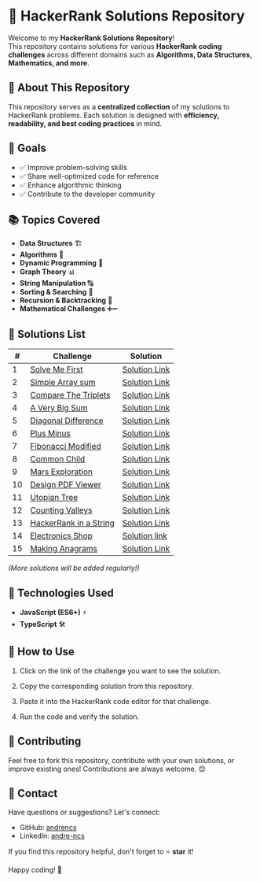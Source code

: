 # 🚀 HackerRank Solutions Repository

Welcome to my **HackerRank Solutions Repository**!  
This repository contains solutions for various **HackerRank coding challenges** across different domains such as **Algorithms, Data Structures, Mathematics, and more**.

## 📌 About This Repository

This repository serves as a **centralized collection** of my solutions to HackerRank problems. Each solution is designed with **efficiency, readability, and best coding practices** in mind.

## 🎯 Goals

- ✅ Improve problem-solving skills
- ✅ Share well-optimized code for reference
- ✅ Enhance algorithmic thinking
- ✅ Contribute to the developer community

## 📚 Topics Covered

- **Data Structures** 🏗️
- **Algorithms** 🔢
- **Dynamic Programming** 🚀
- **Graph Theory** 📊
- **String Manipulation** 🔠
- **Sorting & Searching** 🔎
- **Recursion & Backtracking** 🔁
- **Mathematical Challenges** ➕➖

## 📝 Solutions List

| #   | Challenge                                                                          | Solution                                                           |
| --- | ---------------------------------------------------------------------------------- | ------------------------------------------------------------------ |
| 1   | [Solve Me First](https://hackerrank.com/challenges/solve-me-first)                 | [Solution Link](./Prepare/Algorithms/Warmup/SolveMeFirst.ts)       |
| 2   | [Simple Array sum](https://hackerrank.com/challenges/simple-array-sum)             | [Solution Link](./Prepare/Algorithms/Warmup/SimpleArraySum.ts)     |
| 3   | [Compare The Triplets](https://hackerrank.com/challenges/compare-the-triplets)     | [Solution Link](./Prepare/Algorithms/Warmup/CompareTheTriplets.ts) |
| 4   | [A Very Big Sum](https://hackerrank.com/challenges/a-very-big-sum)                 | [Solution Link](./Prepare/Algorithms/Warmup/AVeryBigSum.ts)        |
| 5   | [Diagonal Difference](https://hackerrank.com/challenges/diagonal-difference/)      | [Solution Link](./Prepare/Algorithms/Warmup/DiagonalDifference.ts) |
| 6   | [Plus Minus](https://hackerrank.com/challenges/plus-minus/)                        | [Solution Link](./Prepare/Algorithms/Warmup/PlusMinus.ts)          |
| 7   | [Fibonacci Modified](https://hackerrank.com/challenges/fibonacci-modified)         | [Solution Link](./Dynamic%20programing/FibonacciModified.ts)       |
| 8   | [Common Child](https://hackerrank.com/challenges/common-child)                     | [Solution Link](./String/CommonChild.ts)                           |
| 9   | [Mars Exploration](https://hackerrank.com/challenges/mars-exploration)             | [Solution Link](./String/MarsExploration.ts)                       |
| 10  | [Design PDF Viewer](https://hackerrank.com/challenges/designer-pdf-viewer)         | [Solution Link](./Implementation/DesignPDFViewer.ts)               |
| 11  | [Utopian Tree](https://hackerrank.com/challenges/utopian-tree)                     | [Solution Link](./Implementation/UtopianTree.ts)                   |
| 12  | [Counting Valleys](https://hackerrank.com/challenges/counting-valleys)             | [Solution Link](./Implementation/CountingValleys.ts)               |
| 13  | [HackerRank in a String](https://hackerrank.com/challenges/hackerrank-in-a-string) | [Solution Link](./String/HackerRankInAString.ts)                   |
| 14  | [Electronics Shop](https://hackerrank.com/challenges/electronics-shop)             | [Solution link](./Implementation/EletronicsShop.ts)                |
| 15  | [Making Anagrams](https://hackerrank.com/challenges/making-anagrams)               | [Solution Link](./String/MakingAnagrams.ts)                        |

_(More solutions will be added regularly!)_

## 🔧 Technologies Used

- **JavaScript (ES6+)** ⚡
- **TypeScript** 🛠️

## 🚀 How to Use

1. Click on the link of the challenge you want to see the solution.

2. Copy the corresponding solution from this repository.

3. Paste it into the HackerRank code editor for that challenge.

4. Run the code and verify the solution.

## 🌟 Contributing

Feel free to fork this repository, contribute with your own solutions, or improve existing ones! Contributions are always welcome. 😊

## 📩 Contact

Have questions or suggestions? Let's connect:

- GitHub: [andrencs](https://github.com/andrencs)
- LinkedIn: [andre-ncs](https://linkedin.com/in/andre-ncs/)

If you find this repository helpful, don't forget to ⭐ **star** it!

Happy coding! 🚀
